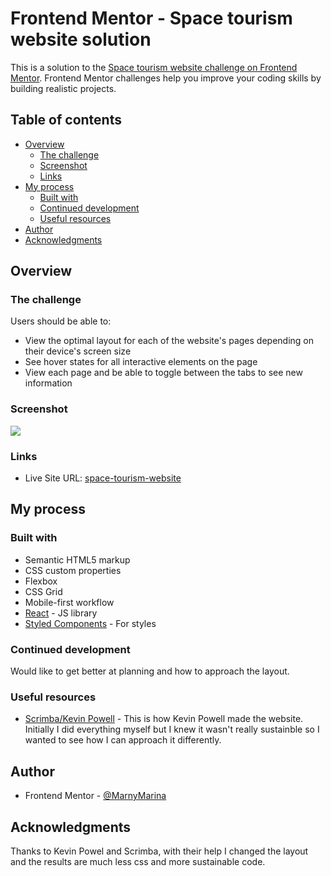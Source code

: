 # Frontend Mentor - Space tourism website solution

This is a solution to the [Space tourism website challenge on Frontend Mentor](https://www.frontendmentor.io/challenges/space-tourism-multipage-website-gRWj1URZ3). Frontend Mentor challenges help you improve your coding skills by building realistic projects.

## Table of contents

- [Overview](#overview)
  - [The challenge](#the-challenge)
  - [Screenshot](#screenshot)
  - [Links](#links)
- [My process](#my-process)
  - [Built with](#built-with)
  - [Continued development](#continued-development)
  - [Useful resources](#useful-resources)
- [Author](#author)
- [Acknowledgments](#acknowledgments)

## Overview

### The challenge

Users should be able to:

- View the optimal layout for each of the website's pages depending on their device's screen size
- See hover states for all interactive elements on the page
- View each page and be able to toggle between the tabs to see new information

### Screenshot

![](./screenshot-home.png)

### Links

- Live Site URL: [space-tourism-website](https://space-tourism-website-reactjs.netlify.app/)

## My process

### Built with

- Semantic HTML5 markup
- CSS custom properties
- Flexbox
- CSS Grid
- Mobile-first workflow
- [React](https://reactjs.org/) - JS library
- [Styled Components](https://styled-components.com/) - For styles

### Continued development

Would like to get better at planning and how to approach the layout.

### Useful resources

- [Scrimba/Kevin Powell](https://scrimba.com/learn/spacetravel) - This is how Kevin Powell made the website. Initially I did everything myself but I knew it wasn't really sustainble so I wanted to see how I can approach it differently.

## Author

- Frontend Mentor - [@MarnyMarina](https://www.frontendmentor.io/profile/MarnyMarina)

## Acknowledgments

Thanks to Kevin Powel and Scrimba, with their help I changed the layout and the results are much less css and more sustainable code.
